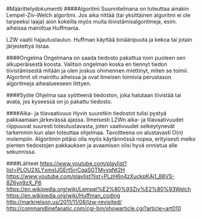 #Määrittelydokumentti
####Algoritmi
Suunnitelmana on toteuttaa ainakin Lempel-Ziv-Welch algoritmi. Jos aika riittää (tai yksittäinen algoritmi ei ole tarpeeksi laaja) aion kokeilla myös muita tiivistämisalgoritmeja, esim. aiheissa mainittua Huffmania.

LZW vaatii hajautustaulun. Huffman käyttää binääripuuta ja kekoa tai jotain järjestettyä listaa.

####Ongelma
Ongelmana on saada tiedosto pakattua noin puoleen sen alkuperäisestä koosta. Valitsin ongelman koska en tiennyt tiedon tiivistämisestä mitään ja olen joskus ohimennen miettinyt, miten se toimii. Algoritmit oli mainittu aiheissa ja ovat ilmeisen toimivia perustason algoritmeja aihealueeseen liittyen.

####Syöte
Ohjelma saa syötteenä tiedoston, joka halutaan tiivistää tai avata, jos kyseessä on jo pakattu tiedosto.

####Aika- ja tilavaativuus
Hyvin suuretkin tiedostot tulisi pystyä pakkaamaan järkevässä ajassa. Ilmeisesti LZWn aika- ja tilavaativuudet riippuuvat suuresti toteutustavasta, joten vaativuudet selkeytynevät tarkemmin kun alan toteuttaa ohjelmaa. Tavoitteena on alustavasti O(n) molempiin. Algoritmin pitäisi olla myös käytännössä nopea, erityisesti melko pienten tiedostojen pakkauksen ja avaamisen olisi hyvä onnistua alle sekunnissa.

####Lähteet
https://www.youtube.com/playlist?list=PLOU2XLYxmsIJGErt5rrCqaSGTMyyqNt2H  
https://www.youtube.com/playlist?list=PLzH6n4zXuckpKAj1_88VS-8Z6yn9zX_P6  
https://en.wikipedia.org/wiki/Lempel%E2%80%93Ziv%E2%80%93Welch  
https://en.wikipedia.org/wiki/Huffman_coding  
http://marknelson.us/2011/11/08/lzw-revisited/
http://commandlinefanatic.com/cgi-bin/showarticle.cgi?article=art010  